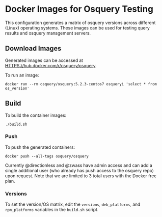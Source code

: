 # Docker Images for Osquery Testing

This configuration generates a matrix of osquery versions across different (Linux) operating systems. These images can be used for testing query results and osquery management servers.

## Download Images

Generated images can be accessed at [HTTPS://hub.docker.com/r/osquery/osquery](https://hub.docker.com/r/osquery/osquery).

To run an image:

```shell
docker run --rm osquery/osquery:5.2.3-centos7 osqueryi 'select * from os_version'
```

## Build

To build the container images:

```shell
./build.sh
```

### Push

To push the generated containers:

```shell
docker push --all-tags osquery/osquery
```

Currently @directionless and @zwass have admin access and can add a single additional user (who already has push access to the osquery repo) upon request. Note that we are limited to 3 total users with the Docker free plan.

### Versions

To set the version/OS matrix, edit the `versions`, `deb_platforms`, and `rpm_platforms` variables in the `build.sh` script.
